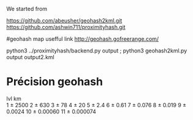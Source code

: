 We started from

https://github.com/abeusher/geohash2kml.git
https://github.com/ashwin711/proximityhash.git

#geohash map usefful link
http://geohash.gofreerange.com/


python3 ../proximityhash/backend.py output ; python3 geohash2kml.py output output2.kml


# Précision geohash

lvl km      
1   ± 2500
2   ± 630
3   ± 78
4   ± 20
5   ± 2.4
6   ± 0.61
7   ± 0.076
8   ± 0.019
9   ± 0.0024
10  ± 0.00060
11  ± 0.000074

